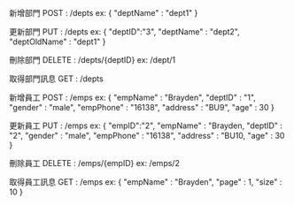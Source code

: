 新增部門 POST : /depts  ex: { "deptName" : "dept1" }

更新部門 PUT : /depts  ex: { "deptID":"3", "deptName" : "dept2", "deptOldName" : "dept1" }

刪除部門 DELETE : /depts/{deptID} ex: /dept/1

取得部門訊息 GET : /depts 

新增員工 POST : /emps  ex: { "empName" : "Brayden", "deptID" : "1", "gender" : "male", "empPhone" : "16138", "address" : "BU9", "age" : 30 }

更新員工 PUT : /emps  ex: { "empID":"2", "empName" : "Brayden, "deptID" : "2", "gender" : "male", "empPhone" : "16138", "address" : "BU10, "age" : 30 }

刪除員工 DELETE : /emps/{empID}  ex: /emps/2

取得員工訊息 GET : /emps  ex: { "empName" : "Brayden", "page" : 1, "size" : 10 }
